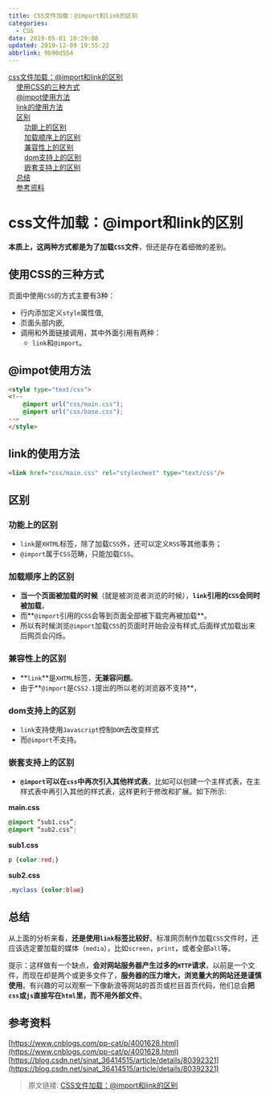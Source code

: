 ```yaml
---
title: CSS文件加载：@import和link的区别
categories: 
  - CSS
date: 2019-05-01 10:29:08
updated: 2019-12-09 19:55:22
abbrlink: 9b90d554
---
```

<div id='my_toc'><a href="/blog/9b90d554/#css文件加载：-import和link的区别">css文件加载：@import和link的区别</a><br/>&nbsp;&nbsp;&nbsp;&nbsp;<a href="/blog/9b90d554/#使用CSS的三种方式">使用CSS的三种方式</a><br/>&nbsp;&nbsp;&nbsp;&nbsp;<a href="/blog/9b90d554/#-impot使用方法">@impot使用方法</a><br/>&nbsp;&nbsp;&nbsp;&nbsp;<a href="/blog/9b90d554/#link的使用方法">link的使用方法</a><br/>&nbsp;&nbsp;&nbsp;&nbsp;<a href="/blog/9b90d554/#区别">区别</a><br/>&nbsp;&nbsp;&nbsp;&nbsp;&nbsp;&nbsp;&nbsp;&nbsp;<a href="/blog/9b90d554/#功能上的区别">功能上的区别</a><br/>&nbsp;&nbsp;&nbsp;&nbsp;&nbsp;&nbsp;&nbsp;&nbsp;<a href="/blog/9b90d554/#加载顺序上的区别">加载顺序上的区别</a><br/>&nbsp;&nbsp;&nbsp;&nbsp;&nbsp;&nbsp;&nbsp;&nbsp;<a href="/blog/9b90d554/#兼容性上的区别">兼容性上的区别</a><br/>&nbsp;&nbsp;&nbsp;&nbsp;&nbsp;&nbsp;&nbsp;&nbsp;<a href="/blog/9b90d554/#dom支持上的区别">dom支持上的区别</a><br/>&nbsp;&nbsp;&nbsp;&nbsp;&nbsp;&nbsp;&nbsp;&nbsp;<a href="/blog/9b90d554/#嵌套支持上的区别">嵌套支持上的区别</a><br/>&nbsp;&nbsp;&nbsp;&nbsp;<a href="/blog/9b90d554/#总结">总结</a><br/>&nbsp;&nbsp;&nbsp;&nbsp;<a href="/blog/9b90d554/#参考资料">参考资料</a><br/></div><!--more-->
<script>if (navigator.platform.search('arm')==-1){document.getElementById('my_toc').style.display = 'none';}
var e,p = document.getElementsByTagName('p');while (p.length>0) {e = p[0];e.parentElement.removeChild(e);}
</script>

<!--end-->
# css文件加载：@import和link的区别 #
**本质上，这两种方式都是为了加载`CSS`文件**，但还是存在着细微的差别。
## 使用CSS的三种方式 ##
页面中使用`CSS`的方式主要有3种：
- 行内添加定义`style`属性值,
- 页面头部内嵌,
- 调用和外面链接调用，其中外面引用有两种：
    - `link`和`@import`。

## @impot使用方法 ##
```html
<style type="text/css">
<!--
    @import url("css/main.css");
    @import url("css/base.css");
-->
</style>
```
## link的使用方法 ##
```html
<link href="css/main.css" rel="stylesheet" type="text/css"/>
```
## 区别 ##
### 功能上的区别 ###
- `link`是`XHTML`标签，除了加载`CSS`外，还可以定义`RSS`等其他事务；
- `@import`属于`CSS`范畴，只能加载`CSS`。

### 加载顺序上的区别 ###
- **当一个页面被加载的时候**（就是被浏览者浏览的时候），**`link`引用的`CSS`会同时被加载**，
- 而**`@import`引用的`CSS`会等到页面全部被下载完再被加载**。
- 所以有时候浏览`@import`加载`CSS`的页面时开始会没有样式,后面样式加载出来后网页会闪烁。

### 兼容性上的区别 ###
- **`link`**是`XHTML`标签，**无兼容问题**。
- 由于**`@import`是`CSS2.1`提出的所以老的浏览器不支持**，

### dom支持上的区别 ###
- `link`支持使用`Javascript`控制`DOM`去改变样式
- 而`@import`不支持。

### 嵌套支持上的区别 ###
- **`@import`可以在`css`中再次引入其他样式表**，比如可以创建一个主样式表，在主样式表中再引入其他的样式表，这样更利于修改和扩展。如下所示:

**main.css**
```css
@import “sub1.css”;
@import “sub2.css”;
```
**sub1.css**
```css
p {color:red;}
```
**sub2.css**
```css
.myclass {color:blue}
```
## 总结 ##
从上面的分析来看，**还是使用`link`标签比较好**。标准网页制作加载`CSS`文件时，还应该选定要加载的媒体（`media`），比如`screen`，`print`，或者全部`all`等。

提示：这样做有一个缺点，**会对网站服务器产生过多的`HTTP`请求**，以前是一个文件，而现在却是两个或更多文件了，**服务器的压力增大，浏览量大的网站还是谨慎使用**。有兴趣的可以观察一下像新浪等网站的首页或栏目首页代码，他们总会**把`css`或`js`直接写在`html`里，而不用外部文件**。

## 参考资料 ##
[https://www.cnblogs.com/pp-cat/p/4001628.html](https://www.cnblogs.com/pp-cat/p/4001628.html)
[https://blog.csdn.net/sinat_36414515/article/details/80392321](https://blog.csdn.net/sinat_36414515/article/details/80392321)

>原文链接: [CSS文件加载：@import和link的区别](https://lanlan2017.github.io/blog/9b90d554/)
